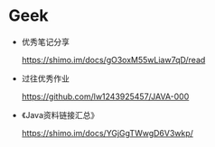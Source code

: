 # Geek

* 优秀笔记分享

  https://shimo.im/docs/gO3oxM55wLiaw7qD/read

* 过往优秀作业

  https://github.com/lw1243925457/JAVA-000
  
* 《Java资料链接汇总》

  https://shimo.im/docs/YGjGgTWwgD6V3wkp/

